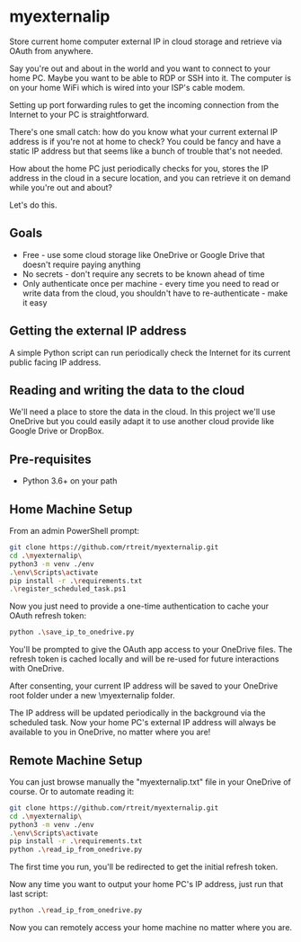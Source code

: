 # myexternalip
Store current home computer external IP in cloud storage and retrieve via OAuth from anywhere. 

Say you're out and about in the world and you want to connect to your home PC. Maybe you want to be able to RDP or SSH into it. The computer is on your home WiFi which is wired into your ISP's cable modem. 

Setting up port forwarding rules to get the incoming connection from the Internet to your PC is straightforward. 

There's one small catch: how do you know what your current external IP address is if you're not at home to check? You could be fancy and have a static IP address but that seems like a bunch of trouble that's not needed. 

How about the home PC just periodically checks for you, stores the IP address in the cloud in a secure location, and you can retrieve it on demand while you're out and about? 

Let's do this. 

## Goals
* Free - use some cloud storage like OneDrive or Google Drive that doesn't require paying anything
* No secrets - don't require any secrets to be known ahead of time
* Only authenticate once per machine - every time you need to read or write data from the cloud, you shouldn't have to re-authenticate - make it easy

## Getting the external IP address
A simple Python script can run periodically check the Internet for its current public facing IP address. 

## Reading and writing the data to the cloud
We'll need a place to store the data in the cloud. In this project we'll use OneDrive but you could easily adapt it to use another cloud provide like Google Drive or DropBox. 

## Pre-requisites
* Python 3.6+ on your path

## Home Machine Setup
From an admin PowerShell prompt:
```sh
git clone https://github.com/rtreit/myexternalip.git
cd .\myexternalip\
python3 -m venv ./env
.\env\Scripts\activate
pip install -r .\requirements.txt
.\register_scheduled_task.ps1
```
Now you just need to provide a one-time authentication to cache your OAuth refresh token:
```sh
python .\save_ip_to_onedrive.py
```
You'll be prompted to give the OAuth app access to your OneDrive files. The refresh token is cached locally and will be re-used for future interactions with OneDrive. 

After consenting, your current IP address will be saved to your OneDrive root folder under a new \myexternalip folder. 

The IP address will be updated periodically in the background via the scheduled task. Now your home PC's external IP address will always be available to you in OneDrive, no matter where you are!

## Remote Machine Setup
You can  just browse manually the "myexternalip.txt" file in your OneDrive of course. Or to automate reading it:
```sh
git clone https://github.com/rtreit/myexternalip.git
cd .\myexternalip\
python3 -m venv ./env
.\env\Scripts\activate
pip install -r .\requirements.txt
python .\read_ip_from_onedrive.py
```
The first time you run, you'll be redirected to get the initial refresh token. 

Now any time you want to output your home PC's IP address, just run that last script:
```sh
python .\read_ip_from_onedrive.py
```

Now you can remotely access your home machine no matter where you are. 
